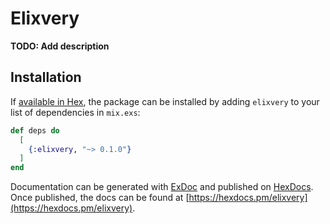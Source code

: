 # Elixvery

**TODO: Add description**

## Installation

If [available in Hex](https://hex.pm/docs/publish), the package can be installed
by adding `elixvery` to your list of dependencies in `mix.exs`:

```elixir
def deps do
  [
    {:elixvery, "~> 0.1.0"}
  ]
end
```

Documentation can be generated with [ExDoc](https://github.com/elixir-lang/ex_doc)
and published on [HexDocs](https://hexdocs.pm). Once published, the docs can
be found at [https://hexdocs.pm/elixvery](https://hexdocs.pm/elixvery).

